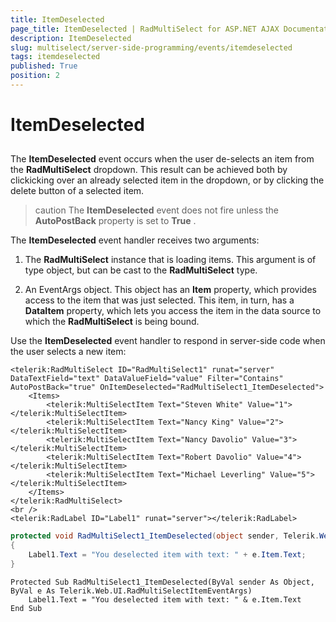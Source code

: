 ```yaml
---
title: ItemDeselected
page_title: ItemDeselected | RadMultiSelect for ASP.NET AJAX Documentation
description: ItemDeselected
slug: multiselect/server-side-programming/events/itemdeselected
tags: itemdeselected
published: True
position: 2
---
```



# ItemDeselected


## 

The **ItemDeselected** event occurs when the user de-selects an item from the **RadMultiSelect** dropdown. This result can be achieved both by clickicking over an already selected item in the dropdown, or by clicking the delete button of a selected item.

>caution The **ItemDeselected** event does not fire unless the **AutoPostBack** property is set to **True** .
>

The **ItemDeselected** event handler receives two arguments:

1. The **RadMultiSelect** instance that is loading items. This argument is of type object, but can be cast to the **RadMultiSelect** type.

2. An EventArgs object. This object has an **Item** property, which provides access to the item that was just selected. This item, in turn, has a **DataItem** property, which lets you access the item in the data source to which the **RadMultiSelect** is being bound.

Use the **ItemDeselected** event handler to respond in server-side code when the user selects a new item:

````ASP.NET
<telerik:RadMultiSelect ID="RadMultiSelect1" runat="server" DataTextField="text" DataValueField="value" Filter="Contains" AutoPostBack="true" OnItemDeselected="RadMultiSelect1_ItemDeselected">
    <Items>
        <telerik:MultiSelectItem Text="Steven White" Value="1"></telerik:MultiSelectItem>
        <telerik:MultiSelectItem Text="Nancy King" Value="2"></telerik:MultiSelectItem>
        <telerik:MultiSelectItem Text="Nancy Davolio" Value="3"></telerik:MultiSelectItem>
        <telerik:MultiSelectItem Text="Robert Davolio" Value="4"></telerik:MultiSelectItem>
        <telerik:MultiSelectItem Text="Michael Leverling" Value="5"></telerik:MultiSelectItem>
    </Items>
</telerik:RadMultiSelect>
<br />
<telerik:RadLabel ID="Label1" runat="server"></telerik:RadLabel>
````

````C#
protected void RadMultiSelect1_ItemDeselected(object sender, Telerik.Web.UI.RadMultiSelectItemEventArgs e)
{
    Label1.Text = "You deselected item with text: " + e.Item.Text;
}
````
````VB.NET
Protected Sub RadMultiSelect1_ItemDeselected(ByVal sender As Object, ByVal e As Telerik.Web.UI.RadMultiSelectItemEventArgs)
    Label1.Text = "You deselected item with text: " & e.Item.Text
End Sub
````

